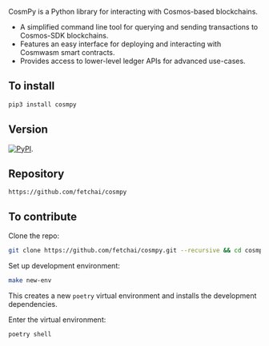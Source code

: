 CosmPy is a Python library for interacting with Cosmos-based blockchains.

* A simplified command line tool for querying and sending transactions to Cosmos-SDK blockchains. 
* Features an easy interface for deploying and interacting with Cosmwasm smart contracts.
* Provides access to lower-level ledger APIs for advanced use-cases.

## To install

``` bash
pip3 install cosmpy
```

## Version

<a href="https://img.shields.io/pypi/v/cosmpy" target="_blank"><img alt="PyPI" src="https://img.shields.io/pypi/v/cosmpy" /></a>.

## Repository

```
https://github.com/fetchai/cosmpy
```

## To contribute

Clone the repo:

``` bash
git clone https://github.com/fetchai/cosmpy.git --recursive && cd cosmpy
```

Set up development environment:

``` bash
make new-env
```

This creates a new `poetry` virtual environment and installs the development dependencies.

Enter the virtual environment: 

``` bash
poetry shell
```
